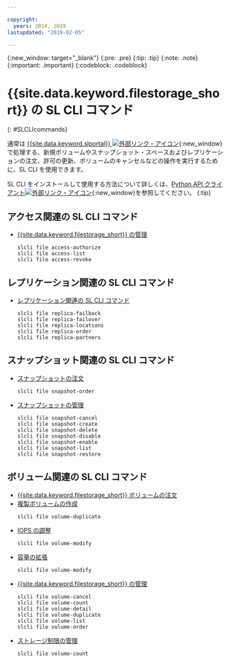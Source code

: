 ```yaml
---

copyright:
  years: 2014, 2019
lastupdated: "2019-02-05"

---
```

{:new_window: target="_blank"}
{:pre: .pre}
{:tip: .tip}
{:note: .note}
{:important: .important}
{:codeblock: .codeblock}

# {{site.data.keyword.filestorage_short}} の SL CLI コマンド
{: #SLCLIcommands}

通常は [{{site.data.keyword.slportal}} ![外部リンク・アイコン](../../icons/launch-glyph.svg "外部リンク・アイコン")](https://control.softlayer.com/){:new_window} で処理する、新規ボリュームやスナップショット・スペースおよびレプリケーションの注文、許可の更新、ボリュームのキャンセルなどの操作を実行するために、SL CLI を使用できます。

SL CLI をインストールして使用する方法について詳しくは、[Python API クライアント![外部リンク・アイコン](../../icons/launch-glyph.svg "外部リンク・アイコン")](https://softlayer-python.readthedocs.io/en/latest/cli.html){:new_window}を参照してください。
{:tip}

## アクセス関連の SL CLI コマンド
* [{{site.data.keyword.filestorage_short}} の管理](/docs/infrastructure/FileStorage?topic=FileStorage-managingstorage)  
  ```
  slcli file access-authorize
  slcli file access-list
  slcli file access-revoke
  ```

## レプリケーション関連の SL CLI コマンド

* [レプリケーション関連の SL CLI コマンド](/docs/infrastructure/FileStorage?topic=FileStorage-replication#clicommands)
  ```
  slcli file replica-failback
  slcli file replica-failover
  slcli file replica-locations
  slcli file replica-order
  slcli file replica-partners
  ```

## スナップショット関連の SL CLI コマンド

* [スナップショットの注文](/docs/infrastructure/FileStorage?topic=FileStorage-ordering-snapshots)
  ```
  slcli file snapshot-order
  ```

* [スナップショットの管理](/docs/infrastructure/FileStorage?topic=FileStorage-managingSnapshots)
  ```
  slcli file snapshot-cancel
  slcli file snapshot-create
  slcli file snapshot-delete
  slcli file snapshot-disable
  slcli file snapshot-enable
  slcli file snapshot-list
  slcli file snapshot-restore
  ```

## ボリューム関連の SL CLI コマンド

* [{{site.data.keyword.filestorage_short}} ボリュームの注文](/docs/infrastructure/FileStorage?topic=FileStorage-orderingSLCLI)
* [複製ボリュームの作成](/docs/infrastructure/FileStorage?topic=FileStorage-duplicatevolume)
  ```
  slcli file volume-duplicate
  ```
* [IOPS の調整](/docs/infrastructure/FileStorage?topic=FileStorage-adjustingIOPS#steps)
  ```
  slcli file volume-modify
  ```
* [容量の拡張](/docs/infrastructure/FileStorage?topic=FileStorage-expandCapacity#steps)
  ```
  slcli file volume-modify
  ```
* [{{site.data.keyword.filestorage_short}} の管理](/docs/infrastructure/FileStorage?topic=FileStorage-managingstorage)  
  ```
  slcli file volume-cancel
  slcli file volume-count
  slcli file volume-detail
  slcli file volume-duplicate
  slcli file volume-list
  slcli file volume-order
  ```
* [ストレージ制限の管理](/docs/infrastructure/FileStorage?topic=FileStorage-managinglimits)  
  ```
  slcli file volume-count
  ```
